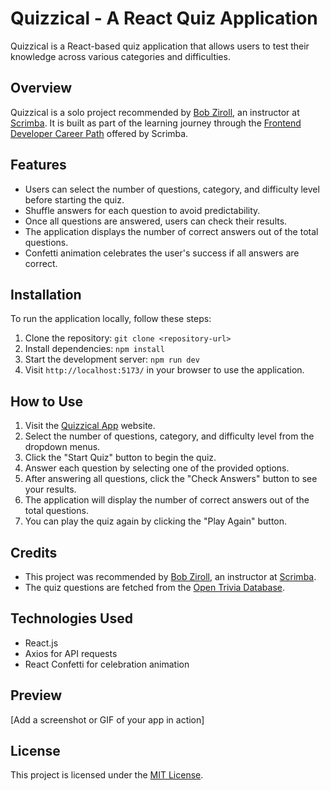 # Quizzical - A React Quiz Application

Quizzical is a React-based quiz application that allows users to test their knowledge across various categories and difficulties.

## Overview

Quizzical is a solo project recommended by [Bob Ziroll](https://twitter.com/bobziroll), an instructor at [Scrimba](https://scrimba.com/). It is built as part of the learning journey through the [Frontend Developer Career Path](https://scrimba.com/learn/frontend) offered by Scrimba.


## Features

- Users can select the number of questions, category, and difficulty level before starting the quiz.
- Shuffle answers for each question to avoid predictability.
- Once all questions are answered, users can check their results.
- The application displays the number of correct answers out of the total questions.
- Confetti animation celebrates the user's success if all answers are correct.


## Installation

To run the application locally, follow these steps:

1. Clone the repository: `git clone <repository-url>`
2. Install dependencies: `npm install`
3. Start the development server: `npm run dev`
4. Visit `http://localhost:5173/` in your browser to use the application.
  
## How to Use

1. Visit the [Quizzical App](https://example.com) website.
2. Select the number of questions, category, and difficulty level from the dropdown menus.
3. Click the "Start Quiz" button to begin the quiz.
4. Answer each question by selecting one of the provided options.
5. After answering all questions, click the "Check Answers" button to see your results.
6. The application will display the number of correct answers out of the total questions.
7. You can play the quiz again by clicking the "Play Again" button.

## Credits

- This project was recommended by [Bob Ziroll](https://twitter.com/bobziroll), an instructor at [Scrimba](https://scrimba.com/).
- The quiz questions are fetched from the [Open Trivia Database](https://opentdb.com/).

## Technologies Used

- React.js
- Axios for API requests
- React Confetti for celebration animation

## Preview

[Add a screenshot or GIF of your app in action]

## License

This project is licensed under the [MIT License](LICENSE).